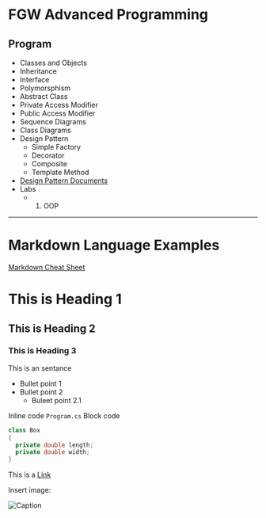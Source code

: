 # FGW Advanced Programming

## Program
- Classes and Objects
- Inheritance
- Interface
- Polymorsphism
- Abstract Class
- Private Access Modifier
- Public Access Modifier
- Sequence Diagrams
- Class Diagrams
- Design Pattern
  - Simple Factory
  - Decorator
  - Composite
  - Template Method
- [Design Pattern Documents](https://github.com/anupavanm/csharp-design-patterns-for-humans)
- Labs
  - 1. OOP

---


# Markdown Language Examples

[Markdown Cheat Sheet](https://github.com/adam-p/markdown-here/wiki/Markdown-Cheatsheet)

# This is Heading 1
## This is Heading 2
### This is Heading 3

This is an sentance

- Bullet point 1
- Bullet point 2
  - Buleet point 2.1

Inline code `Program.cs`
Block code
```cs
class Box
{
  private double length;
  private double width;
}
```

This is a [Link](google.com)

Insert image:

![Caption](https://image.shutterstock.com/image-photo/white-transparent-leaf-on-mirror-600w-1029171697.jpg)